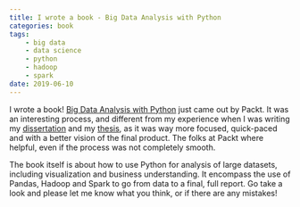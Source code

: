 ```yaml
---
title: I wrote a book - Big Data Analysis with Python
categories: book
tags:
    - big data
    - data science
    - python
    - hadoop
    - spark
date: 2019-06-10
---
```


I wrote a book! [Big Data Analysis with Python](https://www.packtpub.com/big-data-and-business-intelligence/big-data-analysis-python) just came out by Packt. It was an interesting process, and different from my experience when I was writing my [dissertation](http://www.teses.usp.br/teses/disponiveis/76/76132/tde-21082008-111614/pt-br.php) and my [thesis](http://www.teses.usp.br/teses/disponiveis/18/18138/tde-04052012-103418/pt-br.php), as it was way more focused, quick-paced and with a better vision of the final product. The folks at Packt where helpful, even if the process was not completely smooth.

The book itself is about how to use Python for analysis of large datasets, including visualization and business understanding. It encompass the use of Pandas, Hadoop and Spark to go from data to a final, full report. Go take a look and please let me know what you think, or if there are any mistakes!
